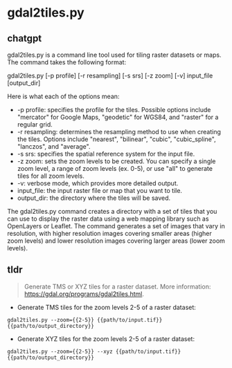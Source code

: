 # gdal2tiles.py 
## chatgpt 
gdal2tiles.py is a command line tool used for tiling raster datasets or maps. The command takes the following format: 

gdal2tiles.py [-p profile] [-r resampling] [-s srs] [-z zoom] [-v] input_file [output_dir] 

Here is what each of the options mean: 

- -p profile: specifies the profile for the tiles. Possible options include "mercator" for Google Maps, "geodetic" for WGS84, and "raster" for a regular grid. 
- -r resampling: determines the resampling method to use when creating the tiles. Options include "nearest", "bilinear", "cubic", "cubic_spline", "lanczos", and "average". 
- -s srs: specifies the spatial reference system for the input file. 
- -z zoom: sets the zoom levels to be created. You can specify a single zoom level, a range of zoom levels (ex. 0-5), or use "all" to generate tiles for all zoom levels. 
- -v: verbose mode, which provides more detailed output. 
- input_file: the input raster file or map that you want to tile. 
- output_dir: the directory where the tiles will be saved. 

The gdal2tiles.py command creates a directory with a set of tiles that you can use to display the raster data using a web mapping library such as OpenLayers or Leaflet. The command generates a set of images that vary in resolution, with higher resolution images covering smaller areas (higher zoom levels) and lower resolution images covering larger areas (lower zoom levels). 

## tldr 
 
> Generate TMS or XYZ tiles for a raster dataset.
> More information: <https://gdal.org/programs/gdal2tiles.html>.

- Generate TMS tiles for the zoom levels 2-5 of a raster dataset:

`gdal2tiles.py --zoom={{2-5}} {{path/to/input.tif}} {{path/to/output_directory}}`

- Generate XYZ tiles for the zoom levels 2-5 of a raster dataset:

`gdal2tiles.py --zoom={{2-5}} --xyz {{path/to/input.tif}} {{path/to/output_directory}}`
